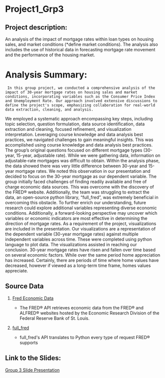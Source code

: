 # Project1_Grp3
## Project description: 
An analysis of the impact of mortgage rates within loan types on housing sales, and market conditions (*define market conditions). The analysis also includes the use of historical data in forecasting mortgage rate movement and the performance of the housing market.

# Analysis Summary:

     In this group project, we conducted a comprehensive analysis of the impact of 30-year mortgage rates on housing sales and market conditions, incorporating variables such as the Consumer Price Index and Unemployment Rate. Our approach involved extensive discussions to define the project's scope, emphasizing collaboration for real-world data extraction, cleaning, and analysis.
We employed a systematic approach encompassing key steps, including topic selection, question formulation, data source identification, data extraction and cleaning, focused refinement, and visualization interpretation. Leveraging course knowledge and data analysis best practices, we navigated challenges to gain meaningful insights. This was accomplished using course knowledge and data analysis best practices.
       The group’s original questions focused on different mortgage types (30-year, 15-year, adjustable rate). While we were gathering data, information on adjustable-rate mortgages was difficult to obtain. Within the analysis phase, the data showed there was very little difference between 30-year and 15-year mortgage rates. We noted this observation in our presentation and decided to focus on the 30-year mortgage as our dependent variable. 
     The group initially faced challenges of finding readily available and free of charge economic data sources. This was overcome with the discovery of the FRED® website. Additionally, the team was struggling to extract the data, an open-source python library, “full_fred”, was extremely beneficial in overcoming this obstacle. 
     To further enrich our understanding, future research could explore additional variables representing diverse economic conditions. Additionally, a forward-looking perspective may uncover which variables or economic indicators are most effective in determining the direction of mortgage rates.
     As a requirement of the project, visualizations are included in the presentation. Our visualizations are a representation of the dependent variable (30-year mortgage rates) against multiple independent variables across time. These were completed using python language to plot data. The visualizations assisted in reaching our conclusion. 
     30-year mortgage rates have risen and fallen over time based on several economic factors. While over the same period home appreciation has increased. Certainly, there are periods of time where home values have decreased, however if viewed as a long-term time frame, homes values appreciate. 

## Source Data
1. [Fred Economic Data](https://fred.stlouisfed.org/docs/api/fred/)
    - The FRED® API retrieves economic data from the FRED® and ALFRED® websites hosted by the Economic Research Division of the Federal Reserve Bank of St. Louis.

1. [full_fred](https://github.com/7astro7/full_fred)
    - full_fred's API translates to Python every type of request FRED® supports
  
## Link to the Slides:
[Group 3 Slide Presentation](https://docs.google.com/presentation/d/11dhDWhvL0RjPv89yGpQqrECwcfd1kvTLjSzyzsWMCS0/edit#slide=id.g35f391192_00)

